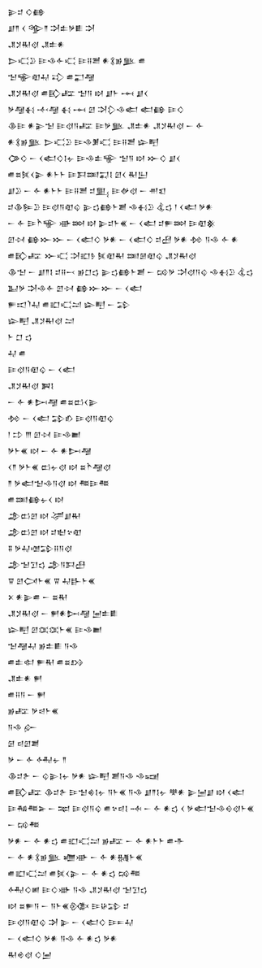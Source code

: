 <div class='block'>
<div class='line'>𒉌𒄑 𒄭𒂵</div>
<div class='line'>𒋗𒈫 𒌋 𒄊𒈫 𒋫𒉺𒃻𒀾 𒋫</div>
<div class='line'>𒂗𒋡𒊑𒋼 𒂗𒉺𒀭</div>
<div class='line'>𒆕𒄣𒊒 𒄿𒈾𒅆𒄣 𒄿𒍝𒍪 𒀭𒃽𒂊𒆥 𒌑</div>
<div class='line'>𒈠𒊍𒊏𒄷 𒃾 𒌑𒂷𒆷</div>
<div class='line'>𒂗𒋡𒊑𒋼 𒌑𒃼𒊐 𒈠𒀀 𒊭 𒋗𒈨 𒆰 𒋗𒌋</div>
<div class='line'>𒃻𒆷𒈬 𒋾𒆷 𒈬 𒆰 𒇻 𒋫𒁷𒈾𒅗 𒅗𒂵 𒄿𒄭</div>
<div class='line'>𒆠𒄿 𒀭𒉌𒈠 𒄿𒋼𒀀𒊐 𒄿𒃻𒆥 𒂗𒉺𒀭 𒂗𒋡𒊑𒋼 𒀸 𒅆</div>
<div class='line'>𒀭𒃽𒂊𒆥 𒆕𒄣𒊒 𒄿𒈾𒋠𒄣 𒄿𒍝𒍪 𒇽𒋃</div>
<div class='line'>𒀚𒄭 𒀸 𒌋𒅗𒄭𒋙𒉡 𒄿𒈾𒉺𒊍 𒈠𒀀 𒊭 𒁍𒄭 𒋗𒌋</div>
<div class='line'>𒌑𒊺𒍮𒌋𒉌 𒀭𒈨𒈨 𒄿𒁕𒌅𒍑𒋙 𒇻𒌋 𒊑𒌨</div>
<div class='line'>𒋗𒊒 𒀸 𒅆 𒀭𒈨𒈨 𒄿𒍝𒍪 𒄑𒅅 𒄿𒉻𒋼 𒀸 𒉣𒇬</div>
<div class='line'>𒄑𒆠𒌉𒊒 𒄿𒋼𒀀𒊏𒌒 𒉌𒌓𒂵𒈨𒋢 𒈾𒈬𒊒 𒆬𒌓 𒁹 𒌋𒅗 𒃻𒀭</div>
<div class='line'>𒀸 𒅆 𒄿𒋻𒊍 𒀝𒇷 𒊭 𒉌𒄑𒈨𒌍 𒀸 𒌋𒅗 𒄑𒊓𒇷 𒄿𒊏𒆜</div>
<div class='line'>𒇻𒀴 𒂵𒁍𒁍 𒀸 𒌋𒅗𒄭 𒃻𒀭 𒀸 𒌋𒅗𒄭 𒄑𒍎 𒃻𒀭 𒁵 𒀀𒈾 𒅆 𒀭</div>
<div class='line'>𒌑𒃼𒊐 𒁍𒄣 𒋫𒊬𒊩 𒍮𒊏𒊑 𒌅𒇡𒊏𒌒 𒂗𒋡𒊑𒋼</div>
<div class='line'>𒆠𒈠 𒀸 𒋗𒈫𒋙 𒄑𒍝𒁁 𒂊𒆸𒌓 𒉌𒌓𒂵𒈨𒋢 𒀸 𒄘𒃻 𒋫𒋼𒀀𒌒 𒈾𒈬𒊒 𒆬𒌓</div>
<div class='line'>𒆏𒃻 𒋫𒈾𒅆 𒇻𒀴 𒂵𒁍𒁍 𒀸 𒌋𒅗</div>
<div class='line'>𒊓𒀊𒇺𒄷 𒌑𒊬𒄣𒁺 𒇽𒋃 𒀸 𒁉</div>
<div class='line'>𒇽𒋃 𒂗𒋡𒊑𒋼 𒁺</div>
<div class='line'>𒈨 𒆸 𒌓</div>
<div class='line'>𒄷 𒌑</div>
<div class='line'>𒄿𒋼𒀀𒊏𒌒 𒀸 𒌋𒅗</div>
<div class='line'>𒂗𒋡𒊑𒋼 𒀉𒋙</div>
<div class='line'>𒀸 𒅆 𒀭𒄖𒆷 𒌑𒊺𒆗𒌋𒉌</div>
<div class='line'>𒁵 𒀸 𒌋𒅗 𒁉𒁓 𒄿𒋼𒀀𒊏𒌒</div>
<div class='line'>𒁹 𒄞 𒐈 𒇻𒀴 𒄿𒈾𒆤</div>
<div class='line'>𒃻𒈨𒌍 𒊭 𒀸 𒅆 𒀭𒄖𒆷</div>
<div class='line'>𒌋𒈫 𒃻𒈨𒌍 𒆗𒉡𒋼 𒊭 𒊺𒋻𒆷𒋼</div>
<div class='line'>𒈫 𒃻𒅗𒈠𒈾𒀀𒋼 𒊭 𒍣𒄿𒍣</div>
<div class='line'>𒌑𒌅𒂵𒉡𒌋 𒊭</div>
<div class='line'>𒂁𒆗𒇻 𒊭 𒋚𒋗𒊑</div>
<div class='line'>𒂁𒆗𒇻 𒊭 𒄑𒈢𒆳𒊏</div>
<div class='line'>𒐉 𒃻𒄷𒌝𒁉𒍝𒀀𒋼</div>
<div class='line'>𒂁𒈠𒋛𒌓 𒂁𒀀𒁕𒍀</div>
<div class='line'>𒐊 𒇻𒉏𒈨𒌍 𒐊 𒄷𒃲𒈨𒌍</div>
<div class='line'>𒉽 𒀭𒉌𒌑 𒀸 𒊺𒊑</div>
<div class='line'>𒂗𒋡𒊑𒋼 𒀸 𒂍𒀭𒄖𒆷 𒅁𒉺𒀾</div>
<div class='line'>𒇽𒋃 𒇻𒀬𒀬𒈨𒌍 𒄿𒈾𒆤</div>
<div class='line'>𒈠𒆷𒄷 𒂊𒉺𒀾 𒀀𒈾</div>
<div class='line'>𒌑𒉺𒊕 𒊓𒊑 𒌑𒊺𒋳</div>
<div class='line'>𒂗𒉺𒀭 𒂍</div>
<div class='line'>𒌑𒍝𒀀 𒀸 𒂍</div>
<div class='line'>𒂊𒊐 𒃻𒁀𒈨𒌍</div>
<div class='line'>𒀀𒈾 𒅎</div>
<div class='line'>𒌆 𒁀𒇻𒋢</div>
<div class='line'>𒃻 𒀸 𒅆 𒅈𒉡 𒈫</div>
<div class='line'>𒆠𒄑𒉿 𒀸 𒌒𒉌𒋙𒉡 𒃻𒀭 𒇽𒋃 𒋢𒀀𒈾 𒈾𒍢</div>
<div class='line'>𒌑𒃼𒊐 𒆠𒄑𒉿 𒄿𒈠𒄯𒋙𒉡 𒀀𒈨𒌍 𒀀𒈾 𒋗𒈫𒋙𒉡 𒋧𒀭 𒉌𒅁𒋗 𒊭 𒌋𒅗</div>
<div class='line'>𒄿𒄀𒍣𒅕 𒀸 𒉈 𒄿𒋼𒀀𒌒 𒌑𒆳𒁀𒋙 𒁄 𒀸 𒅆 𒀭𒌓 𒌋 𒃻𒅗𒈠𒈾𒀪𒋼𒈨𒌍 𒀸 𒄘𒍣</div>
<div class='line'>𒃻𒀭 𒀸 𒅆 𒀭𒌓 𒌑𒊬𒄣𒁺 𒂊𒊐 𒀸 𒅆 𒀭𒈨𒈨 𒌑𒋥</div>
<div class='line'>𒀸 𒅆 𒀭𒃽𒂊𒆥 𒁾𒀝 𒀸 𒅆 𒀭𒉆𒈨𒌍</div>
<div class='line'>𒌑𒊬𒄣𒁺 𒌑𒍮𒌋𒉌 𒀸 𒅆 𒀭𒌓 𒄘𒍣</div>
<div class='line'>𒅈𒄭𒅖 𒄿𒄭𒀝 𒀀𒈾 𒂗𒋡𒊑𒋼 𒈠𒋛𒌓</div>
<div class='line'>𒊭 𒊺𒊓𒀀 𒀸 𒀀𒈨𒌍𒍜 𒄿𒄩𒁉 𒄑</div>
<div class='line'>𒄿𒋼𒀀𒊏𒌒 𒋭 𒉌 𒀸 𒌋𒅗𒄭 𒄿𒋰𒄷</div>
<div class='line'>𒀸 𒌋𒅗𒄭 𒃻𒀭 𒀀𒈾 𒅆 𒀭𒌓 𒃻𒀭</div>
<div class='line'>𒊑𒄴𒋼 𒄭𒅁</div>
</div>